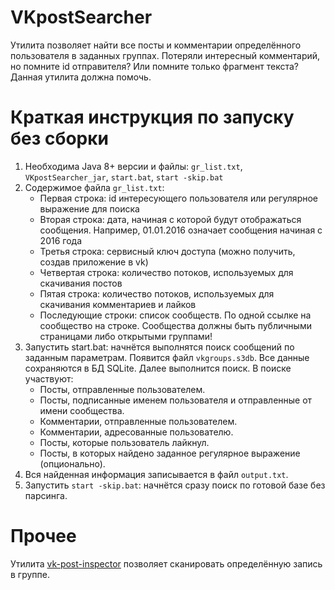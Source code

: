 # VKpostSearcher
Утилита позволяет найти все посты и комментарии определённого пользователя в заданных группах.
Потеряли интересный комментарий, но помните id отправителя? Или помните только фрагмент текста? Данная утилита должна помочь.

# Краткая инструкция по запуску без сборки
1. Необходима Java 8+ версии и файлы: `gr_list.txt`, `VKpostSearcher_jar`, `start.bat`, `start -skip.bat`
2. Содержимое файла `gr_list.txt`:
    * Первая строка: id интересующего пользователя или регулярное выражение для поиска
    * Вторая строка: дата, начиная с которой будут отображаться сообщения. Например, 01.01.2016 означает сообщения начиная с 2016 года
    * Третья строка: сервисный ключ доступа (можно получить, создав приложение в vk)
    * Четвертая строка: количество потоков, используемых для скачивания постов
    * Пятая строка: количество потоков, используемых для скачивания комментариев и лайков
    * Последующие строки: список сообществ. По одной ссылке на сообщество на строке. Сообщества должны быть публичными страницами либо открытыми группами!
3. Запустить start.bat: начнётся выполнятся поиск сообщений по заданным параметрам. Появится файл `vkgroups.s3db`. Все данные сохраняются в БД SQLite. Далее выполнится поиск. В поиске участвуют:
    * Посты, отправленные пользователем.
    * Посты, подписанные именем пользователя и отправленные от имени сообщества.
    * Комментарии, отправленные пользователем.
    * Комментарии, адресованные пользователю.
    * Посты, которые пользователь лайкнул.
    * Посты, в которых найдено заданное регулярное выражение (опционально).
4. Вся найденная информация записывается в файл `output.txt`.
5. Запустить `start -skip.bat`: начнётся сразу поиск по готовой базе без парсинга.

# Прочее
Утилита [vk-post-inspector](https://github.com/iNomaD/vk-post-inspector) позволяет сканировать определённую запись в группе.
